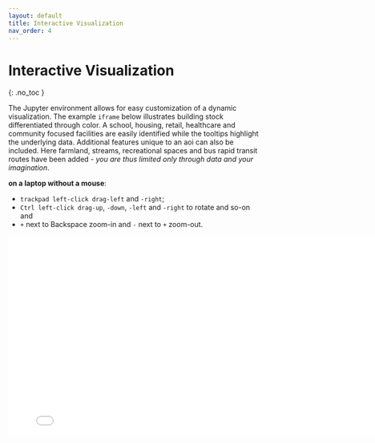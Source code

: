 ```yaml
---
layout: default
title: Interactive Visualization
nav_order: 4
---
```


# Interactive Visualization
{: .no_toc }


The Jupyter environment allows for easy customization of a dynamic visualization. The example `iframe` below illustrates building stock differentiated through color. A school, housing, retail, healthcare and community focused facilities are easily identified while the tooltips highlight the underlying data. Additional features unique to an aoi can also be included. Here farmland, streams, recreational spaces and bus rapid transit routes have been added *- you are thus limited only through data and your imagination*. <!-- {: .fs-6 .fw-300 } -->

**on a laptop without a mouse**:

- `trackpad left-click drag-left` and `-right`;
- `Ctrl left-click drag-up`, `-down`, `-left` and `-right` to rotate and so-on and
- `+` next to Backspace zoom-in and `-` next to `+` zoom-out.


<iframe src="{{site.baseurl | prepend: site.url}}/img/interactiveOnly.html" style="width: 800px; height: 400px; border: 0px"></iframe>
